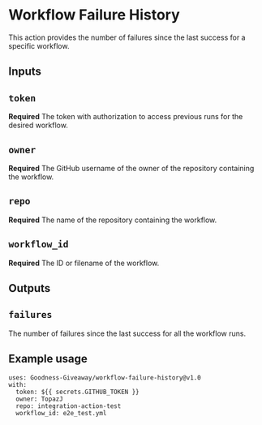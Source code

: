 # Workflow Failure History

This action provides the number of failures since the last success for a specific workflow.

## Inputs

## `token`

**Required** The token with authorization to access previous runs for the desired workflow.

## `owner`

**Required** The GitHub username of the owner of the repository containing the workflow.

## `repo`

**Required** The name of the repository containing the workflow.

## `workflow_id`

**Required** The ID or filename of the workflow.

## Outputs

## `failures`

The number of failures since the last success for all the workflow runs.

## Example usage
```
uses: Goodness-Giveaway/workflow-failure-history@v1.0
with:
  token: ${{ secrets.GITHUB_TOKEN }}
  owner: TopazJ
  repo: integration-action-test
  workflow_id: e2e_test.yml
```
